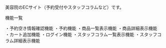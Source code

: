 美容院のECサイト（予約受付やスタッフコラムなど）です。

機能一覧


  ・予約空き情報確認機能
  ・予約機能
  ・商品一覧表示機能
  ・商品詳細表示機能
  ・カート追加機能
  ・ログイン機能
  ・スタッフコラム一覧表示機能
  ・スタッフコラム詳細表示機能
